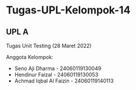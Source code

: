 # Tugas-UPL-Kelompok-14
## UPL A
Tugas Unit Testing (28 Maret 2022)

Anggota Kelompok:
* Seno Aji Dharma - 24060119130049
* Hendinur Faizal - 24060119130053
* Achmad Iqbal Al Faizin - 24060119140113
